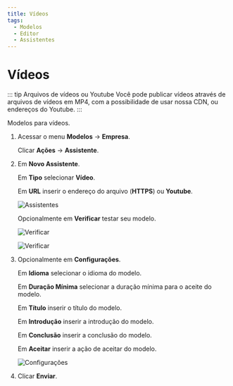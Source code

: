 ```yaml
---
title: Vídeos
tags:
  - Modelos
  - Editor
  - Assistentes
---
```


# Vídeos

::: tip Arquivos de vídeos ou Youtube
Você pode publicar vídeos através de arquivos de vídeos em MP4, com a possibilidade de usar nossa CDN, ou endereços do Youtube.
:::

Modelos para vídeos.

1. Acessar o menu **Modelos** -> **Empresa**.

   Clicar **Ações** -> **Assistente**.

2. Em **Novo Assistente**.

   Em **Tipo** selecionar **Vídeo**.

   Em **URL** inserir o endereço do arquivo (**HTTPS**) ou **Youtube**.

   ![Assistentes](https://cdn.phishx.io/phishx-docs/images/phishx_templates_wizard_video_01.webp)

   Opcionalmente em **Verificar** testar seu modelo.

   ![Verificar](https://cdn.phishx.io/phishx-docs/images/phishx_templates_wizard_video_03.webp)

   ![Verificar](https://cdn.phishx.io/phishx-docs/images/phishx_templates_wizard_video_04.webp)

3. Opcionalmente em **Configurações**.

   Em **Idioma** selecionar o idioma do modelo.

   Em **Duração Mínima** selecionar a duração mínima para o aceite do modelo.

   Em **Título** inserir o título do modelo.

   Em **Introdução** inserir a introdução do modelo.

   Em **Conclusão** inserir a conclusão do modelo.

   Em **Aceitar** inserir a ação de aceitar do modelo.

   ![Configurações](https://cdn.phishx.io/phishx-docs/images/phishx_templates_wizard_video_02.webp)

4. Clicar **Enviar**.
